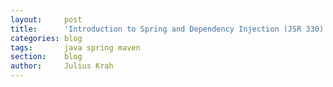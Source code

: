 ```yaml
---
layout:     post
title:      'Introduction to Spring and Dependency Injection (JSR 330)'
categories: blog
tags:       java spring maven
section:    blog
author:     Julius Krah
---
```

